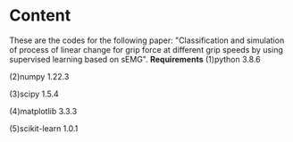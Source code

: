# Content
These are the codes for the following paper: "Classification and simulation of process of linear change for grip force at different grip speeds by using supervised learning based on sEMG".
  **Requirements**
  (1)python 3.8.6  

  (2)numpy 1.22.3  

  (3)scipy 1.5.4  

  (4)matplotlib 3.3.3  

  (5)scikit-learn 1.0.1  
  